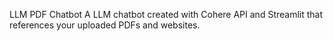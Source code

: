 LLM PDF Chatbot
A LLM chatbot created with Cohere API and Streamlit that references your uploaded PDFs and websites.
